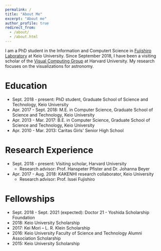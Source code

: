 ```yaml
---
permalink: /
title: "About Me"
excerpt: "About me"
author_profile: true
redirect_from: 
  - /about/
  - /about.html
---
```

I am a PhD student in the Information and Computert Science in [Fujishiro Laboratory](https://fj.ics.keio.ac.jp) at Keio University. Since September 2018, I have been a visiting scholar of the [Visual Computing Group](https://vcg.seas.harvard.edu/) at Harvard University. My research focuses on the visualizations for astronomy. 

Education
======
- Sept. 2018 - present: PhD student, Graduate School of Science and Technology, Keio University
- Apr. 2017 - Sept. 2018: M.E. in Computer Science, Graduate School of Science and Technology, Keio University
- Apr. 2013 - Mar. 2017: B.E. in Computer Science, Graduate School of Science and Technology, Keio University
- Apr. 2010 - Mar. 2013: Caritas Girls' Senior High School

Research Experience
======
- Sept. 2018 - present: Visiting scholar, Harvard University
  - Research advisor: Prof. Hanspeter Pfister and Dr. Johanna Beyer
- Apr. 2017 - Aug. 2018: KAKENHI research collaborator, Keio University
  - Research advisor: Prof. Issei Fujishiro

Fellowships
======
- Sept. 2018 - Sept. 2021 (expected): Doctor 21 - Yoshida Scholarship Foundation
- 2018: Keio University Scholarship
- 2017: Kei Mori – L. R. Klein Scholarship
- 2016: Keio University Faculty of Science and Technology Alumni Association Scholarship
- 2015: Keio University Scholarship
